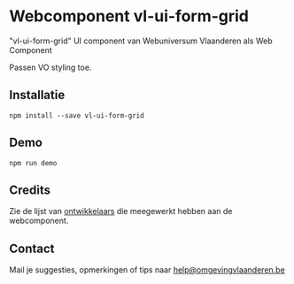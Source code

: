 # Webcomponent vl-ui-form-grid
"vl-ui-form-grid" UI component van Webuniversum Vlaanderen als Web Component

Passen VO styling toe.

## Installatie
```
npm install --save vl-ui-form-grid
```

## Demo
```
npm run demo
```

## Credits
Zie de lijst van [ontwikkelaars](https://github.com/milieuinfo/webcomponent-vl-ui-form-grid/graphs/contributors) die meegewerkt hebben aan de webcomponent.

## Contact
Mail je suggesties, opmerkingen of tips naar [help@omgevingvlaanderen.be](mailto:help@omgevingvlaanderen.be)
